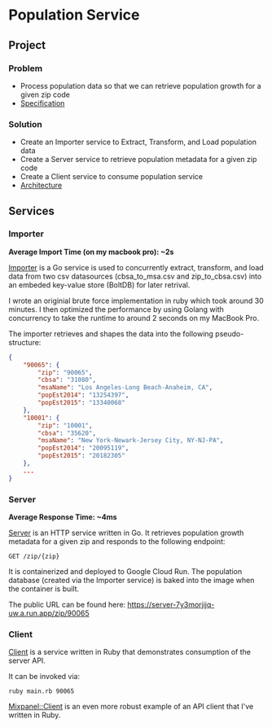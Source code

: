 # Population Service

## Project

### Problem

* Process population data so that we can retrieve population growth for a given zip code
* [Specification](docs/specification.md)

### Solution

* Create an Importer service to Extract, Transform, and Load population data
* Create a Server service to retrieve population metadata for a given zip code
* Create a Client service to consume population service
* [Architecture](docs/architecture.md)

## Services

### Importer

__Average Import Time (on my macbook pro): ~2s__

[Importer](services/importer) is a Go service is used to concurrently extract, transform, and load data from two csv
datasources (cbsa_to_msa.csv and zip_to_cbsa.csv) into an embeded key-value
store (BoltDB) for later retrival.

I wrote an originial brute force implementation in ruby which took around 30 minutes. I then optimized the performance by using Golang with concurrency to take the runtime to around 2 seconds on my MacBook Pro.

The importer retrieves and shapes the data into the following pseudo-structure:

```json
{
    "90065": {
        "zip": "90065",
        "cbsa": "31080",
        "msaName": "Los Angeles-Long Beach-Anaheim, CA",
        "popEst2014": "13254397",
        "popEst2015": "13340068"
    },
    "10001": {
        "zip": "10001",
        "cbsa": "35620",
        "msaName": "New York-Newark-Jersey City, NY-NJ-PA",
        "popEst2014": "20095119",
        "popEst2015": "20182305"
    },
    ...
}
```

### Server

__Average Response Time: ~4ms__

[Server](services/server) is an HTTP service written in Go. It retrieves population growth
metadata for a given zip and responds to the following endpoint:

`GET /zip/{zip}`

It is containerized and deployed to Google Cloud Run. The
population database (created via the Importer service) is baked into the image
when the container is built.

The public URL can be found here: https://server-7y3morjijq-uw.a.run.app/zip/90065

### Client

[Client](services/client) is a service written in Ruby that demonstrates consumption of the server
API.

It can be invoked via:

`ruby main.rb 90065`

[Mixpanel::Client](https://github.com/keolo/mixpanel_client) is an even more
robust example of an API client that I've written in Ruby.
